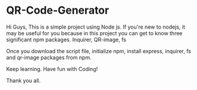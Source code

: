 # QR-Code-Generator
Hi Guys, This is a simple project using Node js.
If you're new to nodejs, it may be useful for you because in this project you can get to know three significant npm packages. 
Inquirer, QR-image, fs

Once you download the script file, initialize npm, install express, inquirer, fs and qr-image packages from npm. 

Keep learning. Have fun with Coding!

Thank you all. 

